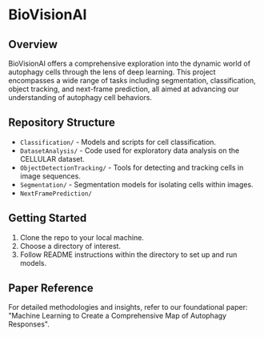 # BioVisionAI

## Overview
BioVisionAI offers a comprehensive exploration into the dynamic world of autophagy cells through the lens of deep learning. This project encompasses a wide range of tasks including segmentation, classification, object tracking, and next-frame prediction, all aimed at advancing our understanding of autophagy cell behaviors.

## Repository Structure
- `Classification/` - Models and scripts for cell classification.
- `DatasetAnalysis/` - Code used for exploratory data analysis on the CELLULAR dataset.
- `ObjectDetectionTracking/` - Tools for detecting and tracking cells in image sequences.
- `Segmentation/` - Segmentation models for isolating cells within images.
- `NextFramePrediction/`

## Getting Started
1. Clone the repo to your local machine.
2. Choose a directory of interest.
3. Follow README instructions within the directory to set up and run models.

## Paper Reference
For detailed methodologies and insights, refer to our foundational paper: "Machine Learning to Create a Comprehensive Map of Autophagy Responses".

